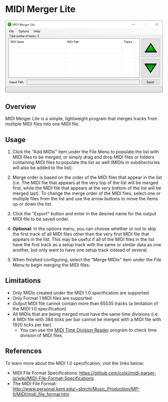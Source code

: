 # MIDI Merger Lite

![Program Screenshot](program_screenshot.png)

Overview
------------

MIDI Merger Lite is a simple, lightweight program that merges tracks from multiple MIDI files into one MIDI file.

Usage
------------

1. Click the "Add MIDIs" item under the File Menu to populate the list with MIDI files to be merged, or simply drag and drop MIDI files or folders containing MIDI files to populate the list as well (MIDIs in subdirectories will also be added to the list).

2. Merge order is based on the order of the MIDI files that appear in the list (i.e. The MIDI file that appears at the very top of the list will be merged first, while the MIDI file that appears at the very bottom of the list will be merged last). To change the merge order of the MIDI files, select one or multiple files from the list and use the arrow buttons to move the items up or down the list.

3. Click the "Export" button and enter in the desired name for the output MIDI file to be saved under.

4. **Optional:** In the options menu, you can choose whether or not to skip the first track of all MIDI files other than the very first MIDI file that appears in the list. This may be useful if all of the MIDI files in the list have the first track as a setup track with the same or similar data as one another, but only want to have one setup track instead of several.

5. When finished configuring, select the "Merge MIDIs" item under the File Menu to begin merging the MIDI files.

Limitations
------------

- Only MIDIs created under the MIDI 1.0 specification are supported
- Only Format 1 MIDI files are supported
- Output MIDI file cannot contain more than 65535 tracks (a limitation of the MIDI 1.0 specification)
- All MIDIs that are being merged must have the same time divisions (i.e. A MIDI file with 384 ticks per bar cannot be merged with a MIDI file with 1920 ticks per bar)
	- You can use the [MIDI Time Division Reader](https://github.com/VirtuosicAI/MIDI-Time-Division-Reader) program to check time division of MIDI files

References
------------

To learn more about the MIDI 1.0 specification, visit the links below:
- MIDI File Format Specifications: https://github.com/colxi/midi-parser-js/wiki/MIDI-File-Format-Specifications
- The MIDI File Format: http://www.personal.kent.edu/~sbirch/Music_Production/MP-II/MIDI/midi_file_format.htm
